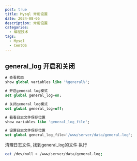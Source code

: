 ```yaml
---
post: true
title: Mysql 常用设置
date: 2024-08-05
description: 常用设置
categories:
  - 编程技术
tags:
  - Mysql
  - CentOS
---
```


## general_log 开启和关闭

```sql
# 查看状态
show global variables like '%general%';

# 开启general log模式
set global general_log=on;

# 关闭general log模式
set global general_log=off;

# 看看日志文件保存位置
show variables like 'general_log_file';

# 设置日志文件保存位置
set global general_log_file='/www/server/data/general.log';
```

清理日志文件, 找到general_log的文件 执行

```bash
cat /dev/null > /www/server/data/general.log;
```
